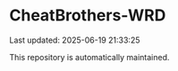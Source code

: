 # CheatBrothers-WRD

Last updated: 2025-06-19 21:33:25

This repository is automatically maintained.
